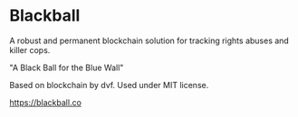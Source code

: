# Blackball
A robust and permanent blockchain solution for tracking rights abuses and killer cops.

"A Black Ball for the Blue Wall"

Based on blockchain by dvf.  Used under MIT license.

https://blackball.co
